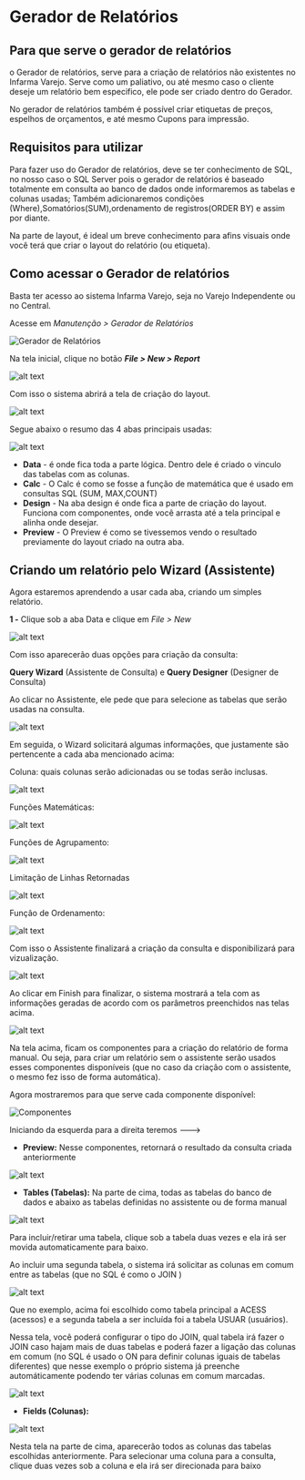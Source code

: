 # Gerador de Relatórios

## Para que serve o gerador de relatórios
o Gerador de relatórios, serve para a criação de relatórios não existentes no Infarma Varejo. Serve como um paliativo, ou até mesmo caso o cliente deseje um relatório bem especifico, ele pode ser criado dentro do Gerador. 

No gerador de relatórios também é possível criar etiquetas de preços, espelhos de orçamentos, e até mesmo Cupons para impressão.

## Requisitos para utilizar
Para fazer uso do Gerador de relatórios, deve se ter conhecimento de SQL, no nosso caso o SQL Server pois o gerador de relatórios é baseado totalmente em consulta ao banco de dados onde informaremos as tabelas e colunas usadas; Também adicionaremos condições (Where),Somatórios(SUM),ordenamento de registros(ORDER BY) e assim por diante.

Na parte de layout, é ideal um breve conhecimento para afins visuais onde você terá que criar o layout do relatório (ou etiqueta).

## Como acessar o Gerador de relatórios
Basta ter acesso ao sistema Infarma Varejo, seja no Varejo Independente ou no Central.

Acesse em *Manutenção > Gerador de Relatórios*

![Gerador de Relatórios](/img/vrj/GeradorRelatorios.png)

Na tela inicial, clique no botão ***File > New > Report*** 

![alt text](/img/vrj/GeradorFile.png)

Com isso o sistema abrirá a tela de criação do layout. 

![alt text](/img/vrj/GeradorLayout.png)

Segue abaixo o resumo das 4 abas principais usadas:

![alt text](/img/vrj/GeradorAba.png)

- **Data** - é onde fica toda a parte lógica. Dentro dele é criado o vinculo das tabelas com as colunas.
- **Calc** - O Calc é como se fosse a função de matemática que é usado em consultas SQL (SUM, MAX,COUNT)
- **Design** - Na aba design é onde fica a parte de criação do layout. Funciona com componentes, onde você arrasta até a tela principal e alinha onde desejar.
- **Preview** - O Preview é como se tivessemos vendo o resultado previamente do layout criado na outra aba.

## Criando um relatório pelo Wizard (Assistente)
Agora estaremos aprendendo a usar cada aba, criando um simples relatório.

**1 -**
Clique sob a aba Data e clique em *File > New*

![alt text](/img/vrj/AbaData.png)

Com isso aparecerão duas opções para criação da consulta:

 **Query Wizard** (Assistente de Consulta) e **Query Designer** (Designer de Consulta)

Ao clicar no Assistente, ele pede que para selecione as tabelas que serão usadas na consulta.

![alt text](/img/vrj/GeradorWizard.png)

Em seguida, o Wizard solicitará algumas informações, que justamente são pertencente a cada aba mencionado acima:

Coluna: quais colunas serão adicionadas ou se todas serão inclusas.

![alt text](/img/vrj/GeradorWizardColunas.png)

Funções Matemáticas:

![alt text](/img/vrj/GeradorWizardCalc.png)

Funções de Agrupamento:

![alt text](/img/vrj/GeradorWizardGroup.png)

Limitação de Linhas Retornadas

![alt text](/img/vrj/GeradorWizardLimit.png)

Função de Ordenamento:

![alt text](/img/vrj/GeradorWizardOrder.png)

Com isso o Assistente finalizará a criação da consulta e disponibilizará para vizualização.

![alt text](/img/vrj/GeradorWizardFinal.png)

Ao clicar em Finish para finalizar, o sistema mostrará a tela com as informações geradas de acordo com os parâmetros preenchidos nas telas acima.

![alt text](/img/vrj/GeradorWizardResultado.png)

Na tela acima, ficam os componentes para a criação do relatório de forma manual. Ou seja, para criar um relatório sem o assistente serão usados esses componentes disponíveis (que no caso da criação com o assistente, o mesmo fez isso de forma automática).

Agora mostraremos para que serve cada componente disponível:

![Componentes](/img/vrj/GeradorComponentes.png)

Iniciando da esquerda para a direita teremos --->
- **Preview:** Nesse componentes, retornará o resultado da consulta criada anteriormente

![alt text](/img/vrj/GeradorPreview.png)

- **Tables (Tabelas):** Na parte de cima, todas as tabelas do banco de dados e abaixo as tabelas definidas no assistente ou de forma manual 

![alt text](/img/vrj/GeradorTabelas.png)

Para incluir/retirar uma tabela, clique sob a tabela duas vezes e ela irá ser movida automaticamente para baixo.

Ao incluir uma segunda tabela, o sistema irá solicitar as colunas em comum entre as tabelas (que no SQL é como o JOIN )

![alt text](/img/vrj/GeradorJOIN.png)

Que no exemplo, acima foi escolhido como tabela principal a ACESS (acessos) e a segunda tabela a ser incluída foi a tabela USUAR (usuários).

Nessa tela, você poderá configurar o tipo do JOIN, qual tabela irá fazer o JOIN caso hajam mais de duas tabelas e poderá fazer a ligação das colunas em comum (no SQL é usado o ON para definir colunas iguais de tabelas diferentes) que nesse exemplo o próprio sistema já preenche automáticamente podendo ter várias colunas em comum marcadas.

![alt text](/img/vrj/GeradorJOIN-ON.png)

- **Fields (Colunas):**

![alt text](/img/vrj/GeradorField.png)

Nesta tela na parte de cima, aparecerão todos as colunas das tabelas escolhidas anteriormente. Para selecionar uma coluna para a consulta, clique duas vezes sob a coluna e ela irá ser direcionada para baixo